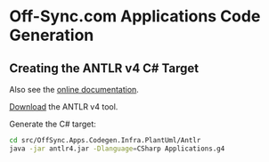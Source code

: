 # Off-Sync.com Applications Code Generation

## Creating the ANTLR v4 C# Target

Also see the [online documentation](https://github.com/antlr/antlr4/tree/master/runtime/CSharp).

[Download](https://www.antlr.org/download.html) the ANTLR v4 tool.

Generate the C# target:

```bash
cd src/OffSync.Apps.Codegen.Infra.PlantUml/Antlr
java -jar antlr4.jar -Dlanguage=CSharp Applications.g4
```
